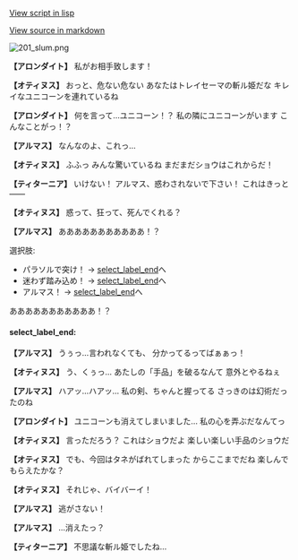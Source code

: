 [View script in lisp](../scripts/100302063.txt)

[View source in markdown](100302063.md)

![201_slum.png](../images/backgrounds/201_slum.png)

**【アロンダイト】**
私がお相手致します！

**【オティヌス】**
おっと、危ない危ない
あなたはトレイセーマの斬ル姫だな
キレイなユニコーンを連れているね

**【アロンダイト】**
何を言って…ユニコーン！？
私の隣にユニコーンがいます
こんなことがっ！？

**【アルマス】**
なんなのよ、これっ…

**【オティヌス】**
ふふっ
みんな驚いているね
まだまだショウはこれからだ！

**【ティターニア】**
いけない！
アルマス、惑わされないで下さい！
これはきっと――

**【オティヌス】**
惑って、狂って、死んでくれる？

**【アルマス】**
あああああああああああ！？

選択肢:
- パラソルで突け！ → [select_label_end](#select_label_end)へ
- 迷わず踏み込め！ → [select_label_end](#select_label_end)へ
- アルマス！ → [select_label_end](#select_label_end)へ

あああああああああああ！？

#### select_label_end:

**【アルマス】**
うぅっ…言われなくても、
分かってるってばぁぁっ！

**【オティヌス】**
う、くぅっ…
あたしの「手品」を破るなんて
意外とやるねぇ

**【アルマス】**
ハアッ…ハアッ…
私の剣、ちゃんと握ってる
さっきのは幻術だったのね

**【アロンダイト】**
ユニコーンも消えてしまいました…
私の心を弄ぶだなんてっ

**【オティヌス】**
言っただろう？
これはショウだよ
楽しい楽しい手品のショウだ

**【オティヌス】**
でも、今回はタネがばれてしまった
からここまでだね
楽しんでもらえたかな？

**【オティヌス】**
それじゃ、バイバーイ！

**【アルマス】**
逃がさない！

**【アルマス】**
…消えたっ？

**【ティターニア】**
不思議な斬ル姫でしたね…